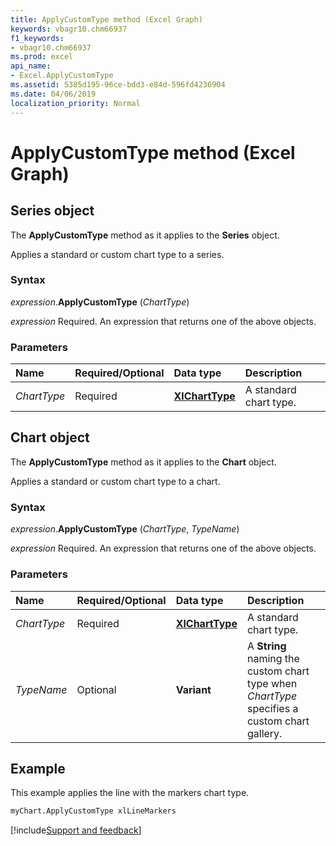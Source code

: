 ```yaml
---
title: ApplyCustomType method (Excel Graph)
keywords: vbagr10.chm66937
f1_keywords:
- vbagr10.chm66937
ms.prod: excel
api_name:
- Excel.ApplyCustomType
ms.assetid: 5385d195-96ce-bdd3-e84d-596fd4236904
ms.date: 04/06/2019
localization_priority: Normal
---
```



# ApplyCustomType method (Excel Graph)

## Series object

The **ApplyCustomType** method as it applies to the **Series** object.

Applies a standard or custom chart type to a series.

### Syntax

_expression_.**ApplyCustomType** (_ChartType_)

_expression_ Required. An expression that returns one of the above objects.

### Parameters

|Name|Required/Optional|Data type|Description|
|:-----|:-----|:-----|:-----|
|_ChartType_ |Required |**[XlChartType](excel.xlcharttype.md)** |A standard chart type.|


## Chart object

The **ApplyCustomType** method as it applies to the **Chart** object.

Applies a standard or custom chart type to a chart.

### Syntax

_expression_.**ApplyCustomType** (_ChartType_, _TypeName_)

_expression_ Required. An expression that returns one of the above objects.

### Parameters

|Name|Required/Optional|Data type|Description|
|:-----|:-----|:-----|:-----|
|_ChartType_ |Required |**[XlChartType](excel.xlcharttype.md)** |A standard chart type.|
|_TypeName_|Optional |**Variant**|A **String** naming the custom chart type when _ChartType_ specifies a custom chart gallery.|

## Example

This example applies the line with the markers chart type.

```vb
myChart.ApplyCustomType xlLineMarkers
```



[!include[Support and feedback](~/includes/feedback-boilerplate.md)]
